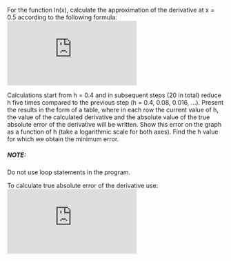 For the function ln(x), calculate the approximation of the derivative at x = 0.5 according to the following formula:  
![equation](https://latex.codecogs.com/gif.latex?%7Bf%7D%27%5Cleft%20%28%20x%20%5Cright%20%29%20%3D%20%5Cfrac%7Bf%5Cleft%20%28%20x%20&plus;%20h%20%5Cright%20%29%20-%20f%5Cleft%20%28%20x%20-%20h%20%5Cright%20%29%7D%7B2h%7D)
  
Calculations start from h = 0.4 and in subsequent steps (20 in total) reduce h five times compared to the previous step (h = 0.4, 0.08, 0.016, ...). Present the results in the form of a table, where in each row the current value of h, the value of the calculated derivative and the absolute value of the true absolute error of the derivative will be written. Show this error on the graph as a function of h (take a logarithmic scale for both axes). Find the h value for which we obtain the minimum error. 
  
##### NOTE:  
Do not use loop statements in the program.  
  
To calculate true absolute error of the derivative use:  
![equation](https://latex.codecogs.com/gif.latex?%7B%5Cleft%20%28%20ln%5C%3A%20x%20%5Cright%20%29%7D%27%20%3D%20%5Cfrac%7B1%7D%7Bx%7D) 

